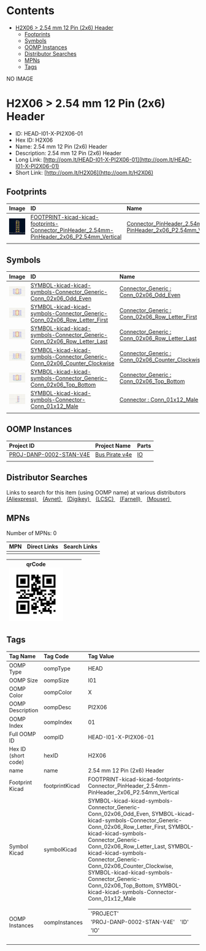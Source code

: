 



Contents
========

* [H2X06 > 2.54 mm 12 Pin (2x6) Header](#h2x06--254-mm-12-pin-2x6-header)
	* [Footprints](#footprints)
	* [Symbols](#symbols)
	* [OOMP Instances](#oomp-instances)
	* [Distributor Searches](#distributor-searches)
	* [MPNs](#mpns)
	* [Tags](#tags)
  
NO IMAGE  
# H2X06 > 2.54 mm 12 Pin (2x6) Header

- ID: HEAD-I01-X-PI2X06-01
- Hex ID: H2X06
- Name: 2.54 mm 12 Pin (2x6) Header
- Description: 2.54 mm 12 Pin (2x6) Header
- Long Link: [http://oom.lt/HEAD-I01-X-PI2X06-01](http://oom.lt/HEAD-I01-X-PI2X06-01)
- Short Link: [http://oom.lt/H2X06](http://oom.lt/H2X06)

## Footprints
  

|Image|ID|Name|
| :--- | :--- | :--- |
|[![](https://raw.githubusercontent.com/oomlout/oomlout_OOMP_eda_V2/main/FOOTPRINT/kicad/kicad-footprints/Connector_PinHeader_2.54mm/PinHeader_2x06_P2.54mm_Vertical/image_140.png)](https://github.com/oomlout/oomlout_OOMP_eda_V2/tree/main/FOOTPRINT/kicad/kicad-footprints/Connector_PinHeader_2.54mm/PinHeader_2x06_P2.54mm_Vertical/)|[FOOTPRINT-kicad-kicad-footprints-Connector_PinHeader_2.54mm-PinHeader_2x06_P2.54mm_Vertical](https://github.com/oomlout/oomlout_OOMP_eda_V2/tree/main/FOOTPRINT/kicad/kicad-footprints/Connector_PinHeader_2.54mm/PinHeader_2x06_P2.54mm_Vertical/)|[Connector_PinHeader_2.54mm : PinHeader_2x06_P2.54mm_Vertical](https://github.com/oomlout/oomlout_OOMP_eda_V2/tree/main/FOOTPRINT/kicad/kicad-footprints/Connector_PinHeader_2.54mm/PinHeader_2x06_P2.54mm_Vertical/)|
||||

## Symbols
  

|Image|ID|Name|
| :--- | :--- | :--- |
|[![](https://raw.githubusercontent.com/oomlout/oomlout_OOMP_eda_V2/main/SYMBOL/kicad/kicad-symbols/Connector_Generic/Conn_02x06_Odd_Even/image_140.png)](https://github.com/oomlout/oomlout_OOMP_eda_V2/tree/main/SYMBOL/kicad/kicad-symbols/Connector_Generic/Conn_02x06_Odd_Even/)|[SYMBOL-kicad-kicad-symbols-Connector_Generic-Conn_02x06_Odd_Even](https://github.com/oomlout/oomlout_OOMP_eda_V2/tree/main/SYMBOL/kicad/kicad-symbols/Connector_Generic/Conn_02x06_Odd_Even/)|[Connector_Generic : Conn_02x06_Odd_Even](https://github.com/oomlout/oomlout_OOMP_eda_V2/tree/main/SYMBOL/kicad/kicad-symbols/Connector_Generic/Conn_02x06_Odd_Even/)|
|[![](https://raw.githubusercontent.com/oomlout/oomlout_OOMP_eda_V2/main/SYMBOL/kicad/kicad-symbols/Connector_Generic/Conn_02x06_Row_Letter_First/image_140.png)](https://github.com/oomlout/oomlout_OOMP_eda_V2/tree/main/SYMBOL/kicad/kicad-symbols/Connector_Generic/Conn_02x06_Row_Letter_First/)|[SYMBOL-kicad-kicad-symbols-Connector_Generic-Conn_02x06_Row_Letter_First](https://github.com/oomlout/oomlout_OOMP_eda_V2/tree/main/SYMBOL/kicad/kicad-symbols/Connector_Generic/Conn_02x06_Row_Letter_First/)|[Connector_Generic : Conn_02x06_Row_Letter_First](https://github.com/oomlout/oomlout_OOMP_eda_V2/tree/main/SYMBOL/kicad/kicad-symbols/Connector_Generic/Conn_02x06_Row_Letter_First/)|
|[![](https://raw.githubusercontent.com/oomlout/oomlout_OOMP_eda_V2/main/SYMBOL/kicad/kicad-symbols/Connector_Generic/Conn_02x06_Row_Letter_Last/image_140.png)](https://github.com/oomlout/oomlout_OOMP_eda_V2/tree/main/SYMBOL/kicad/kicad-symbols/Connector_Generic/Conn_02x06_Row_Letter_Last/)|[SYMBOL-kicad-kicad-symbols-Connector_Generic-Conn_02x06_Row_Letter_Last](https://github.com/oomlout/oomlout_OOMP_eda_V2/tree/main/SYMBOL/kicad/kicad-symbols/Connector_Generic/Conn_02x06_Row_Letter_Last/)|[Connector_Generic : Conn_02x06_Row_Letter_Last](https://github.com/oomlout/oomlout_OOMP_eda_V2/tree/main/SYMBOL/kicad/kicad-symbols/Connector_Generic/Conn_02x06_Row_Letter_Last/)|
|[![](https://raw.githubusercontent.com/oomlout/oomlout_OOMP_eda_V2/main/SYMBOL/kicad/kicad-symbols/Connector_Generic/Conn_02x06_Counter_Clockwise/image_140.png)](https://github.com/oomlout/oomlout_OOMP_eda_V2/tree/main/SYMBOL/kicad/kicad-symbols/Connector_Generic/Conn_02x06_Counter_Clockwise/)|[SYMBOL-kicad-kicad-symbols-Connector_Generic-Conn_02x06_Counter_Clockwise](https://github.com/oomlout/oomlout_OOMP_eda_V2/tree/main/SYMBOL/kicad/kicad-symbols/Connector_Generic/Conn_02x06_Counter_Clockwise/)|[Connector_Generic : Conn_02x06_Counter_Clockwise](https://github.com/oomlout/oomlout_OOMP_eda_V2/tree/main/SYMBOL/kicad/kicad-symbols/Connector_Generic/Conn_02x06_Counter_Clockwise/)|
|[![](https://raw.githubusercontent.com/oomlout/oomlout_OOMP_eda_V2/main/SYMBOL/kicad/kicad-symbols/Connector_Generic/Conn_02x06_Top_Bottom/image_140.png)](https://github.com/oomlout/oomlout_OOMP_eda_V2/tree/main/SYMBOL/kicad/kicad-symbols/Connector_Generic/Conn_02x06_Top_Bottom/)|[SYMBOL-kicad-kicad-symbols-Connector_Generic-Conn_02x06_Top_Bottom](https://github.com/oomlout/oomlout_OOMP_eda_V2/tree/main/SYMBOL/kicad/kicad-symbols/Connector_Generic/Conn_02x06_Top_Bottom/)|[Connector_Generic : Conn_02x06_Top_Bottom](https://github.com/oomlout/oomlout_OOMP_eda_V2/tree/main/SYMBOL/kicad/kicad-symbols/Connector_Generic/Conn_02x06_Top_Bottom/)|
|[![](https://raw.githubusercontent.com/oomlout/oomlout_OOMP_eda_V2/main/SYMBOL/kicad/kicad-symbols/Connector/Conn_01x12_Male/image_140.png)](https://github.com/oomlout/oomlout_OOMP_eda_V2/tree/main/SYMBOL/kicad/kicad-symbols/Connector/Conn_01x12_Male/)|[SYMBOL-kicad-kicad-symbols-Connector-Conn_01x12_Male](https://github.com/oomlout/oomlout_OOMP_eda_V2/tree/main/SYMBOL/kicad/kicad-symbols/Connector/Conn_01x12_Male/)|[Connector : Conn_01x12_Male](https://github.com/oomlout/oomlout_OOMP_eda_V2/tree/main/SYMBOL/kicad/kicad-symbols/Connector/Conn_01x12_Male/)|
||||

## OOMP Instances
  

|Project ID|Project Name|Parts|
| :--- | :--- | :--- |
|[PROJ-DANP-0002-STAN-V4E](https://github.com/oomlout/oomlout_OOMP_projects_V2/tree/main/PROJ/DANP/0002/STAN/V4E/)|[Bus Pirate v4e](https://github.com/oomlout/oomlout_OOMP_projects_V2/tree/main/PROJ/DANP/0002/STAN/V4E/)|[IO](https://github.com/oomlout/oomlout_OOMP_projects_V2/tree/main/PROJ/DANP/0002/STAN/V4E/)|
||||

## Distributor Searches
  
Links to search for this item (using OOMP name) at various distributors  
[(Aliexpress) ](https://www.aliexpress.com/wholesale?SearchText=11172.54+mm+12+Pin+2x6+Header)&nbsp;&nbsp;&nbsp;[(Avnet) ](https://www.avnet.com/shop/us/search/2.54+mm+12+Pin+2x6+Header)&nbsp;&nbsp;&nbsp;[(Digikey) ](https://www.digikey.co.uk/en/products/result?s=2.54+mm+12+Pin+2x6+Header)&nbsp;&nbsp;&nbsp;[(LCSC) ](https://www.lcsc.com/search?q=2.54+mm+12+Pin+2x6+Header)&nbsp;&nbsp;&nbsp;[(Farnell) ](https://uk.farnell.com/search?st=2.54+mm+12+Pin+2x6+Header)&nbsp;&nbsp;&nbsp;[(Mouser) ](https://www.mouser.com/c/?q=2.54+mm+12+Pin+2x6+Header)&nbsp;&nbsp;&nbsp;
## MPNs
  
Number of MPNs: 0  

|MPN|Direct Links|Search Links|
| :--- | :--- | :--- |
||||
  

|qrCode<br>[![](https://raw.githubusercontent.com/oomlout/oomlout_OOMP_parts_V2/main/HEAD/I01/X/PI2X06/01/qrCode_140.png)](https://github.com/oomlout/oomlout_OOMP_parts_V2/tree/main/HEAD/I01/X/PI2X06/01/qrCode.png)||||
| :---: | :---: | :---: | :---: |

## Tags
  

|Tag Name|Tag Code|Tag Value|
| :--- | :--- | :--- |
|OOMP Type|oompType|HEAD|
|OOMP Size|oompSize|I01|
|OOMP Color|oompColor|X|
|OOMP Description|oompDesc|PI2X06|
|OOMP Index|oompIndex|01|
|Full OOMP ID|oompID|HEAD-I01-X-PI2X06-01|
|Hex ID (short code)|hexID|H2X06|
|name|name|2.54 mm 12 Pin (2x6) Header|
|Footprint Kicad|footprintKicad|FOOTPRINT-kicad-kicad-footprints-Connector_PinHeader_2.54mm-PinHeader_2x06_P2.54mm_Vertical|
|Symbol Kicad|symbolKicad|SYMBOL-kicad-kicad-symbols-Connector_Generic-Conn_02x06_Odd_Even, SYMBOL-kicad-kicad-symbols-Connector_Generic-Conn_02x06_Row_Letter_First, SYMBOL-kicad-kicad-symbols-Connector_Generic-Conn_02x06_Row_Letter_Last, SYMBOL-kicad-kicad-symbols-Connector_Generic-Conn_02x06_Counter_Clockwise, SYMBOL-kicad-kicad-symbols-Connector_Generic-Conn_02x06_Top_Bottom, SYMBOL-kicad-kicad-symbols-Connector-Conn_01x12_Male|
|OOMP Instances|oompInstances|<table><tr><td>'PROJECT'</td></tr><tr><td> 'PROJ-DANP-0002-STAN-V4E'</td><td> 'ID'</td></tr><tr><td> 'IO'</td></tr></table>|
||||
